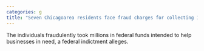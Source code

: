 ```yaml
---
categories: g
title: "Seven Chicagoarea residents face fraud charges for collecting 16 million in COVID relief funds"
---
```

The individuals fraudulently took millions in federal funds intended to help businesses in need, a federal indictment alleges.